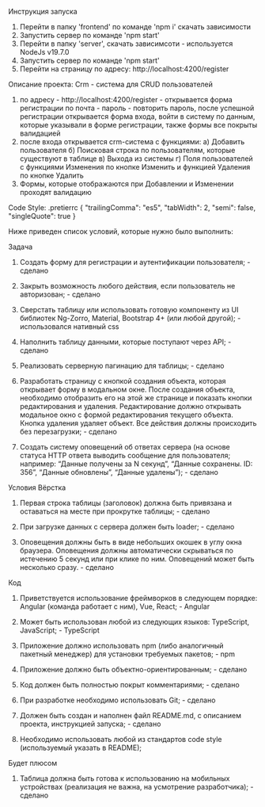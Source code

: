 Инструкция запуска

1. Перейти в папку 'frontend' по команде 'npm i' скачать зависимости
2. Запустить сервер по команде 'npm start'
3. Перейти в папку 'server', скачать зависимсоти - используется NodeJs v19.7.0
4. Запустить сервер по команде 'npm start'
5. Перейти на страницу по адресу: http://localhost:4200/register

Описание проекта:
Crm - система для CRUD пользователей

1. по адресу - http://localhost:4200/register - открывается форма регистрации по почта - пароль - повторить пароль, после успешной регистрации открывается форма входа,
   войти в систему по данным, которые указывали в форме регистрации, также формы все покрыты валидацией
2. после входа открывается crm-система с функциями:
   a) Добавить пользователя
   б) Поисковая строка по пользователям, которые существуют в таблице
   в) Выхода из системы
   г) Поля пользователей с функциями Изменения по кнопке Изменить и функцией Удаления по кнопке Удалить
3. Формы, которые отображаются при Добавлении и Изменении проходят валидацию

Code Style:
.pretierrc
{
"trailingComma": "es5",
"tabWidth": 2,
"semi": false,
"singleQuote": true
}

Ниже приведен список условий, которые нужно было выполнить:

Задача

1. Создать форму для регистрации и аутентификации пользователя; - сделано

2. Закрыть возможность любого действия, если пользователь не авторизован; - сделано

3. Сверстать таблицу или использовать готовую компоненту из UI библиотек Ng-Zorro, Material, Bootstrap 4+ (или любой другой); - использовался нативный css

4. Наполнить таблицу данными, которые поступают через API; - сделано

5. Реализовать серверную пагинацию для таблицы; - сделано

6. Разработать страницу с кнопкой создания объекта, которая
   открывает форму в модальном окне. После создания объекта,
   необходимо отобразить его на этой же странице и показать
   кнопки редактирования и удаления. Редактирование должно
   открывать модальное окно с формой редактирования текущего
   объекта. Кнопка удаления удаляет объект. Все действия должны
   происходить без перезагрузки; - сделано

7. Создать систему оповещений об ответах сервера (на основе
   статуса HTTP ответа выводить сообщение для пользователя;
   например: “Данные получены за N секунд”, “Данные сохранены.
   ID: 356”, “Данные обновлены”, “Данные удалены”); - сделано

Условия
Вёрстка

1. Первая строка таблицы (заголовок) должна быть привязана и
   оставаться на месте при прокрутке таблицы; - сделано

2. При загрузке данных с сервера должен быть loader; - сделано

3. Оповещения должны быть в виде небольших окошек в углу
   окна браузера. Оповещения должны автоматически скрываться
   по истечению 5 секунд или при клике по ним. Оповещений
   может быть несколько сразу. - сделано

Код

1. Приветствуется использование фреймворков в следующем
   порядке: Angular (команда работает с ним), Vue, React; - Angular

2. Может быть использован любой из следующих языков:
   TypeScript, JavaScript; - TypeScript

3. Приложение должно использовать npm (либо аналогичный
   пакетный менеджер) для установки требуемых пакетов; - npm

4. Приложение должно быть объектно-ориентированным; - сделано

5. Код должен быть полностью покрыт комментариями; - сделано

6. При разработке необходимо использовать Git; - сделано

7. Должен быть создан и наполнен файл README.md, с
   описанием проекта, инструкцией запуска; - сделано

8. Необходимо использовать любой из стандартов code style
   (используемый указать в README);

Будет плюсом

1. Таблица должна быть готова к использованию на мобильных
   устройствах (реализация не важна, на усмотрение разработчика); - сделано
